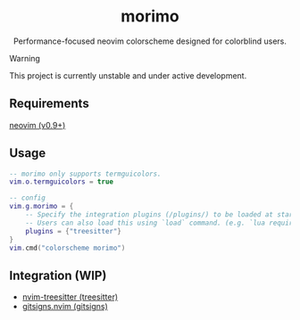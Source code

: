 <h1 align="center">morimo</h1>
<div align="center">
  <p>Performance-focused neovim colorscheme designed for colorblind users.</p>
</div>

> [!WARNING]
> This project is currently unstable and under active development.

## Requirements

[neovim (v0.9+)](https://github.com/neovim/neovim)

## Usage

```lua
-- morimo only supports termguicolors.
vim.o.termguicolors = true

-- config
vim.g.morimo = {
	-- Specify the integration plugins (/plugins/) to be loaded at startup.
	-- Users can also load this using `load` command. (e.g. `lua require("morimo").load("treesitter")`)
	plugins = {"treesitter"}
}
vim.cmd("colorscheme morimo")
```

## Integration (WIP)

- [nvim-treesitter (treesitter)](https://github.com/nvim-treesitter/nvim-treesitter)
- [gitsigns.nvim (gitsigns)](https://github.com/lewis6991/gitsigns.nvim)

